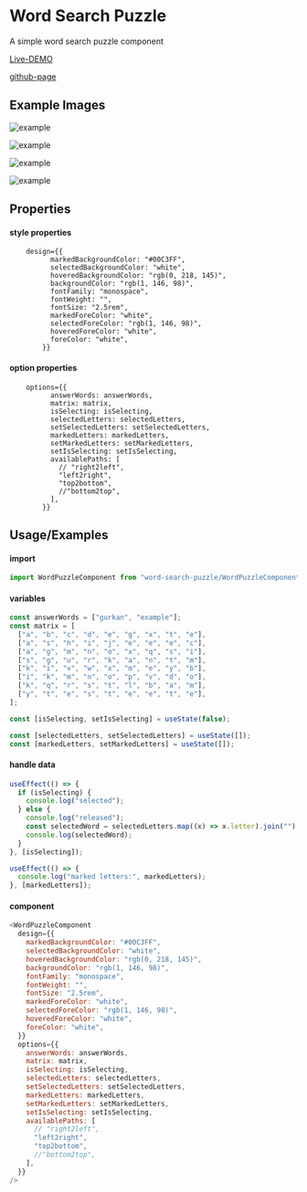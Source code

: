 # Word Search Puzzle

A simple word search puzzle component

[Live-DEMO](https://word-search-puzzle.vercel.app)

[github-page](https://github.com/gurkanucar/word_search_puzzle)

## Example Images

![example](./img00.png)

![example](./img.png)

![example](./img2.png)

![example](./img3.png)

## Properties

#### style properties

```
    design={{
          markedBackgroundColor: "#00C3FF",
          selectedBackgroundColor: "white",
          hoveredBackgroundColor: "rgb(0, 218, 145)",
          backgroundColor: "rgb(1, 146, 98)",
          fontFamily: "monospace",
          fontWeight: "",
          fontSize: "2.5rem",
          markedForeColor: "white",
          selectedForeColor: "rgb(1, 146, 98)",
          hoveredForeColor: "white",
          foreColor: "white",
        }}
```

#### option properties

```
    options={{
          answerWords: answerWords,
          matrix: matrix,
          isSelecting: isSelecting,
          selectedLetters: selectedLetters,
          setSelectedLetters: setSelectedLetters,
          markedLetters: markedLetters,
          setMarkedLetters: setMarkedLetters,
          setIsSelecting: setIsSelecting,
          availablePaths: [
            // "right2left",
            "left2right",
            "top2bottom",
            //"bottom2top",
          ],
        }}
```

## Usage/Examples

#### import

```javascript
import WordPuzzleComponent from "word-search-puzzle/WordPuzzleComponent";
```

#### variables

```javascript
const answerWords = ["gurkan", "example"];
const matrix = [
  ["a", "b", "c", "d", "e", "g", "x", "t", "e"],
  ["a", "s", "h", "i", "j", "e", "e", "e", "c"],
  ["a", "g", "m", "n", "o", "x", "q", "s", "i"],
  ["s", "g", "u", "r", "k", "a", "n", "t", "m"],
  ["k", "i", "v", "w", "x", "m", "e", "y", "b"],
  ["i", "k", "m", "n", "o", "p", "v", "d", "o"],
  ["k", "q", "r", "s", "t", "l", "b", "a", "m"],
  ["y", "t", "e", "s", "t", "e", "e", "t", "e"],
];

const [isSelecting, setIsSelecting] = useState(false);

const [selectedLetters, setSelectedLetters] = useState([]);
const [markedLetters, setMarkedLetters] = useState([]);
```

#### handle data

```javascript
useEffect(() => {
  if (isSelecting) {
    console.log("selected");
  } else {
    console.log("released");
    const selectedWord = selectedLetters.map((x) => x.letter).join("");
    console.log(selectedWord);
  }
}, [isSelecting]);

useEffect(() => {
  console.log("marked letters:", markedLetters);
}, [markedLetters]);
```

#### component

```javascript
<WordPuzzleComponent
  design={{
    markedBackgroundColor: "#00C3FF",
    selectedBackgroundColor: "white",
    hoveredBackgroundColor: "rgb(0, 218, 145)",
    backgroundColor: "rgb(1, 146, 98)",
    fontFamily: "monospace",
    fontWeight: "",
    fontSize: "2.5rem",
    markedForeColor: "white",
    selectedForeColor: "rgb(1, 146, 98)",
    hoveredForeColor: "white",
    foreColor: "white",
  }}
  options={{
    answerWords: answerWords,
    matrix: matrix,
    isSelecting: isSelecting,
    selectedLetters: selectedLetters,
    setSelectedLetters: setSelectedLetters,
    markedLetters: markedLetters,
    setMarkedLetters: setMarkedLetters,
    setIsSelecting: setIsSelecting,
    availablePaths: [
      // "right2left",
      "left2right",
      "top2bottom",
      //"bottom2top",
    ],
  }}
/>
```
